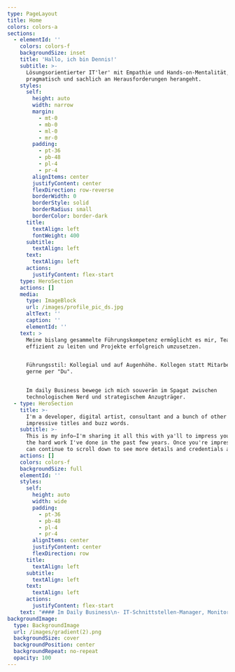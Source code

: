 ```yaml
---
type: PageLayout
title: Home
colors: colors-a
sections:
  - elementId: ''
    colors: colors-f
    backgroundSize: inset
    title: 'Hallo, ich bin Dennis!'
    subtitle: >-
      Lösungsorientierter IT'ler' mit Empathie und Hands-on-Mentalität, der
      pragmatisch und sachlich an Herausforderungen herangeht.
    styles:
      self:
        height: auto
        width: narrow
        margin:
          - mt-0
          - mb-0
          - ml-0
          - mr-0
        padding:
          - pt-36
          - pb-48
          - pl-4
          - pr-4
        alignItems: center
        justifyContent: center
        flexDirection: row-reverse
        borderWidth: 0
        borderStyle: solid
        borderRadius: small
        borderColor: border-dark
      title:
        textAlign: left
        fontWeight: 400
      subtitle:
        textAlign: left
      text:
        textAlign: left
      actions:
        justifyContent: flex-start
    type: HeroSection
    actions: []
    media:
      type: ImageBlock
      url: /images/profile_pic_ds.jpg
      altText: ''
      caption: ''
      elementId: ''
    text: >
      Meine bislang gesammelte Führungskompetenz ermöglicht es mir, Teams
      effizient zu leiten und Projekte erfolgreich umzusetzen.


      Führungsstil: Kollegial und auf Augenhöhe. Kollegen statt Mitarbeiter &
      gerne per "Du".


      Im daily Business bewege ich mich souverän im Spagat zwischen
      technologischem Nerd und strategischem Anzugträger.
  - type: HeroSection
    title: >-
      I'm a developer, digital artist, consultant and a bunch of other
      impressive titles and buzz words.
    subtitle: >-
      This is my info—I'm sharing it all this with ya'll to impress you with all
      the hard work I've done in the past few years. Once you're impressed, you
      can continue to scroll down to see more details and credentials about me.
    actions: []
    colors: colors-f
    backgroundSize: full
    elementId: ''
    styles:
      self:
        height: auto
        width: wide
        padding:
          - pt-36
          - pb-48
          - pl-4
          - pr-4
        alignItems: center
        justifyContent: center
        flexDirection: row
      title:
        textAlign: left
      subtitle:
        textAlign: left
      text:
        textAlign: left
      actions:
        justifyContent: flex-start
    text: "#### Im Daily Business\n- IT-Schnittstellen-Manager, Monitoring-Guy und Sysadmin \n\n#### Privat\n- Vater von zwei erwachsenen Töchtern und Hundedame \"Mila\"\n- Verheiratet\n\n#### Kontakt\n\n|  |  |\n| :------- | :------ |\n| E-Mail:   | dennis.suhl@gmx.de |\n| Telefon:    | bei Bedarf |\n| LinkedIn:   | [linkedin.com/in/dennis-suhl](https://www.linkedin.com/in/dennis-suhl-4ba65617b/) |\n| GitHub:    | [github.com/bad13](https://github.com/bad13) |\n\n\n#### Zusammenfassung\nLösungsorientierter IT'ler' mit Empathie und Hands-on-Mentalität, der pragmatisch und sachlich an Herausforderungen herangeht. Meine bislang gesammelte Führungskompetenz ermöglicht es mir, Teams effizient zu leiten und Projekte erfolgreich umzusetzen. Führungsstil: Kollegial und auf Augenhöhe. Lieber Kollegen statt Mitarbeiter & gerne per \"Du\". Im daily Business bewege ich mich souverän im Spagat zwischen technologischem Nerd und strategischem Anzugträger.\n\n#### DISG\n|          |     |     |\n| :------- | :-- | :-- |\nErgebnis für Typ Dominant\t| D\t| 28 %\nErgebnis für Typ Initiativ | I\t| 28 %\nErgebnis für Typ Stetig\t| S |\t24 %\nErgebnis für Typ Gewissenhaft | G |\t20 %\n\n##### Quelle: https://www.disg-schnelltest.de/ (16.07.2024)\n\n&nbsp;\n\n## **Bisherige berufliche Laufbahn**\n---\n#### Standortleitung IT\n- **Paracelsus Kliniken Deutschland GmbH und Co. KGaA**, Henstedt-Ulzburg | 2023 bis heute\n\n#### Technische Leiter und Leiter IT\n- **Paracelsus Kliniken Deutschland GmbH und Co. KGaA**, Henstedt-Ulzburg | 2017-2023\n\n#### IT-Leiter\n- **Paracelsus Kliniken Henstedt-Ulzburg**, Henstedt-Ulzburg | 2016-2017\n\n#### IT-Systemadministrator\n- **Paracelsus Kliniken Henstedt-Ulzburg**, Henstedt-Ulzburg | 2014-2016\n\n#### IT-Systemadministrator\n- **Interschalt Maritime Systems AG**, Schenefeld | 2010-2014\n\n#### Munitionstechnischer Unteroffizier\n- **Bundeswehr**, Deutschland | 2001-2009  \n\n&nbsp;\n\n## Ausbildung & Studium\n---\n### Bachelor of Arts in Digital Business\n- **IU**, Fernstudium | Abschlussdatum: vsl. Ende 2025\n\n### Fachinformatiker Systemintegration (IHK)\n- Ausbildung nach Abschluss der militärischen Laufbahn, 2010\n\n### Bürokaufmann (IHK)\n- Ausbildung als Teil der militärischen Laufbahn, 2005\n\n&nbsp;\n\n## Fähigkeiten\n---\n- **Werkzeuge & Technologien**: Docker, ms365, Kanban, checkmk, office, git, windows server, linux server (ubuntu), MS-Planner für Projekte, Project-Canvas\n- **Soziale Fähigkeiten**: Kommunikation, Teamarbeit, Problemlösungsorientierung, Empathie, Mitarbeiterführung und Abteilungsleitung\n\n&nbsp;\n\n## Zertifikate\n---\n- **Führung**, [Trainingsakademie Pehrs](https://www.trainingsakademie-pehrs.de/) | 2017\n\n&nbsp;\n\n## Sprachen\n---\n- Deutsch (Fließend)\n- Englisch (Verstehen (je nach Akzent / Geschwindigkeit)  und lesen gut, frei sprechen seit der Schulzeit nicht mehr und in der bisherigen beruflichen Laufbahn selten bis gar nicht erforderlich. Status: Eingerostet))\n"
backgroundImage:
  type: BackgroundImage
  url: /images/gradient(2).png
  backgroundSize: cover
  backgroundPosition: center
  backgroundRepeat: no-repeat
  opacity: 100
---
```

